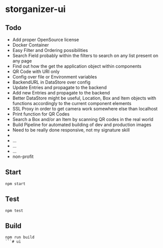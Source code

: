 # storganizer-ui

## Todo
- Add proper OpenSource license
- Docker Container
- Easy Filter and Ordering possibilities
- Search Field probably within the filters to search on any list present on any page
- Find out how the get the application object within components
- QR Code with URI only
- Config over file or Environment variables
- BackendURL in DataStore over config
- Update Entries and propagate to the backend
- Add new Entries and propagate to the backend
- Better DataStore might be useful, Location, Box and Item objects with functions accordingly to the current component elements
- SSL Proxy in order to get camera work somewhere else than localhost
- Print function for QR Codes
- Search a Box and/or an Item by scanning QR codes in the real world
- Build Pipeline for automated building of dev and production images
- Need to be really done responsive, not my signature skill
- 
- ...
- ...
- ...
- non-profit

## Start

```
npm start
```

## Test

```
npm test
```

## Build

```
npm run build
```# ui
